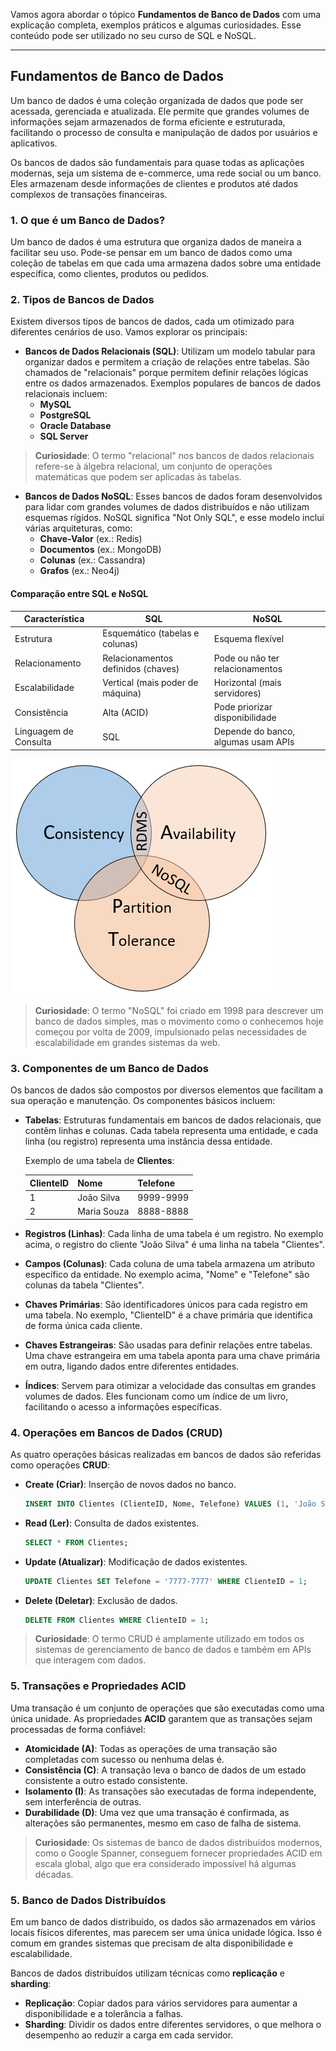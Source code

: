 Vamos agora abordar o tópico **Fundamentos de Banco de Dados** com uma explicação completa, exemplos práticos e algumas curiosidades. Esse conteúdo pode ser utilizado no seu curso de SQL e NoSQL.

---

## Fundamentos de Banco de Dados

Um banco de dados é uma coleção organizada de dados que pode ser acessada, gerenciada e atualizada. Ele permite que grandes volumes de informações sejam armazenados de forma eficiente e estruturada, facilitando o processo de consulta e manipulação de dados por usuários e aplicativos.

Os bancos de dados são fundamentais para quase todas as aplicações modernas, seja um sistema de e-commerce, uma rede social ou um banco. Eles armazenam desde informações de clientes e produtos até dados complexos de transações financeiras.

### 1. O que é um Banco de Dados?

Um banco de dados é uma estrutura que organiza dados de maneira a facilitar seu uso. Pode-se pensar em um banco de dados como uma coleção de tabelas em que cada uma armazena dados sobre uma entidade específica, como clientes, produtos ou pedidos.

### 2. Tipos de Bancos de Dados

Existem diversos tipos de bancos de dados, cada um otimizado para diferentes cenários de uso. Vamos explorar os principais:

- **Bancos de Dados Relacionais (SQL)**: Utilizam um modelo tabular para organizar dados e permitem a criação de relações entre tabelas. São chamados de "relacionais" porque permitem definir relações lógicas entre os dados armazenados. Exemplos populares de bancos de dados relacionais incluem:
  - **MySQL**
  - **PostgreSQL**
  - **Oracle Database**
  - **SQL Server**

> **Curiosidade**: O termo "relacional" nos bancos de dados relacionais refere-se à álgebra relacional, um conjunto de operações matemáticas que podem ser aplicadas às tabelas.

- **Bancos de Dados NoSQL**: Esses bancos de dados foram desenvolvidos para lidar com grandes volumes de dados distribuídos e não utilizam esquemas rígidos. NoSQL significa "Not Only SQL", e esse modelo inclui várias arquiteturas, como:
  - **Chave-Valor** (ex.: Redis)
  - **Documentos** (ex.: MongoDB)
  - **Colunas** (ex.: Cassandra)
  - **Grafos** (ex.: Neo4j)

#### Comparação entre SQL e NoSQL

| Característica            | SQL                                     | NoSQL                                  |
|---------------------------|-----------------------------------------|----------------------------------------|
| Estrutura                  | Esquemático (tabelas e colunas)         | Esquema flexível                       |
| Relacionamento             | Relacionamentos definidos (chaves)      | Pode ou não ter relacionamentos        |
| Escalabilidade             | Vertical (mais poder de máquina)        | Horizontal (mais servidores)           |
| Consistência               | Alta (ACID)                             | Pode priorizar disponibilidade         |
| Linguagem de Consulta      | SQL                                     | Depende do banco, algumas usam APIs    |

![acid](../assets/acid.png) 


> **Curiosidade**: O termo "NoSQL" foi criado em 1998 para descrever um banco de dados simples, mas o movimento como o conhecemos hoje começou por volta de 2009, impulsionado pelas necessidades de escalabilidade em grandes sistemas da web.

### 3. Componentes de um Banco de Dados

Os bancos de dados são compostos por diversos elementos que facilitam a sua operação e manutenção. Os componentes básicos incluem:

- **Tabelas**: Estruturas fundamentais em bancos de dados relacionais, que contêm linhas e colunas. Cada tabela representa uma entidade, e cada linha (ou registro) representa uma instância dessa entidade.
  
  Exemplo de uma tabela de **Clientes**:
  
  | ClienteID | Nome         | Telefone       |
  |-----------|--------------|----------------|
  | 1         | João Silva   | 9999-9999      |
  | 2         | Maria Souza  | 8888-8888      |

- **Registros (Linhas)**: Cada linha de uma tabela é um registro. No exemplo acima, o registro do cliente "João Silva" é uma linha na tabela "Clientes".
  
- **Campos (Colunas)**: Cada coluna de uma tabela armazena um atributo específico da entidade. No exemplo acima, "Nome" e "Telefone" são colunas da tabela "Clientes".
  
- **Chaves Primárias**: São identificadores únicos para cada registro em uma tabela. No exemplo, "ClienteID" é a chave primária que identifica de forma única cada cliente.
  
- **Chaves Estrangeiras**: São usadas para definir relações entre tabelas. Uma chave estrangeira em uma tabela aponta para uma chave primária em outra, ligando dados entre diferentes entidades.

- **Índices**: Servem para otimizar a velocidade das consultas em grandes volumes de dados. Eles funcionam como um índice de um livro, facilitando o acesso a informações específicas.

### 4. Operações em Bancos de Dados (CRUD)

As quatro operações básicas realizadas em bancos de dados são referidas como operações **CRUD**:

- **Create (Criar)**: Inserção de novos dados no banco.
  ```sql
  INSERT INTO Clientes (ClienteID, Nome, Telefone) VALUES (1, 'João Silva', '9999-9999');
  ```
- **Read (Ler)**: Consulta de dados existentes.
  ```sql
  SELECT * FROM Clientes;
  ```
- **Update (Atualizar)**: Modificação de dados existentes.
  ```sql
  UPDATE Clientes SET Telefone = '7777-7777' WHERE ClienteID = 1;
  ```
- **Delete (Deletar)**: Exclusão de dados.
  ```sql
  DELETE FROM Clientes WHERE ClienteID = 1;
  ```

> **Curiosidade**: O termo CRUD é amplamente utilizado em todos os sistemas de gerenciamento de banco de dados e também em APIs que interagem com dados.


### 5. Transações e Propriedades ACID

Uma transação é um conjunto de operações que são executadas como uma única unidade. As propriedades **ACID** garantem que as transações sejam processadas de forma confiável:

- **Atomicidade (A)**: Todas as operações de uma transação são completadas com sucesso ou nenhuma delas é.
- **Consistência (C)**: A transação leva o banco de dados de um estado consistente a outro estado consistente.
- **Isolamento (I)**: As transações são executadas de forma independente, sem interferência de outras.
- **Durabilidade (D)**: Uma vez que uma transação é confirmada, as alterações são permanentes, mesmo em caso de falha de sistema.

> **Curiosidade**: Os sistemas de banco de dados distribuídos modernos, como o Google Spanner, conseguem fornecer propriedades ACID em escala global, algo que era considerado impossível há algumas décadas.

### 5. Banco de Dados Distribuídos

Em um banco de dados distribuído, os dados são armazenados em vários locais físicos diferentes, mas parecem ser uma única unidade lógica. Isso é comum em grandes sistemas que precisam de alta disponibilidade e escalabilidade.

Bancos de dados distribuídos utilizam técnicas como **replicação** e **sharding**:

- **Replicação**: Copiar dados para vários servidores para aumentar a disponibilidade e a tolerância a falhas.
- **Sharding**: Dividir os dados entre diferentes servidores, o que melhora o desempenho ao reduzir a carga em cada servidor.
